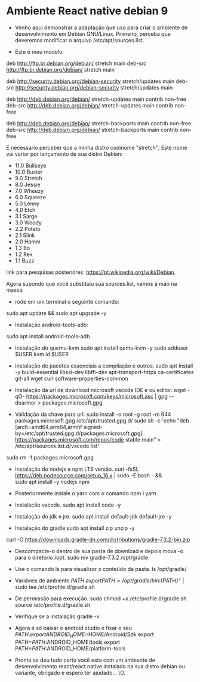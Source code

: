 # Ambiente React native debian 9


* Venho aqui demonstrar a adaptação que uso para criar o ambiente de desenvolvimento em Debian GNU/Linux.
Primeiro, perceba que deveremos modificar o arquivo /etc/apt/sources.list.

* Este é meu modelo:

deb http://ftp.br.debian.org/debian/ stretch main
deb-src http://ftp.br.debian.org/debian/ stretch main

deb http://security.debian.org/debian-security stretch/updates main
deb-src http://security.debian.org/debian-security stretch/updates main

deb http://deb.debian.org/debian/ stretch-updates main contrib non-free
deb-src http://deb.debian.org/debian/ stretch-updates main contrib non-free

deb http://deb.debian.org/debian/ stretch-backports main contrib non-free
deb-src http://deb.debian.org/debian/ stretch-backports main contrib non-free

É necessario perceber que a minha distro codinome "stretch"; Este nome vai variar por lançamento de sua distro Debian:

 	  	
* 11.0  Bullseye
* 10.0  Buster  
* 9.0   Stretch  
* 8.0   Jessie  
* 7.0   Wheezy  
* 6.0   Squeeze  
* 5.0   Lenny   
* 4.0 	  Etch   
* 3.1 	  Sarge 	
* 3.0 	  Woody 	    
* 2.2 	  Potato 	
* 2.1 	  Slink 	
* 2.0 	  Hamm 	       
* 1.3 	  Bo 	      
* 1.2 	  Rex 	        
* 1.1 	  Buzz 	       

link para pesquisas posteriores: https://pt.wikipedia.org/wiki/Debian.

Agora supondo que você substituiu sua sources.list, vamos à mão na massa.

* rode em um terminal o seguinte comando:

sudo apt update && sudo apt upgrade -y

* Instalação android-tools-adb:

sudo apt install android-tools-adb

* Instalação do quemu-kvm
sudo apt install qemu-kvm -y
sudo adduser $USER kvm
id $USER

* Instalação de pacotes essenciais a compilação e outros.
sudo apt install -y build-essential libssl-dev libffi-dev apt-transport-https ca-certificates git-all wget curl software-properties-common

* Instalação da url de download microsoft vscode IDE e ou editor.
wget -qO- https://packages.microsoft.com/keys/microsoft.asc | gpg --dearmor > packages.microsoft.gpg

* Validação da chave para url.
sudo install -o root -g root -m 644 packages.microsoft.gpg /etc/apt/trusted.gpg.d/
sudo sh -c 'echo "deb [arch=amd64,arm64,armhf signed-by=/etc/apt/trusted.gpg.d/packages.microsoft.gpg] https://packages.microsoft.com/repos/code stable main" > /etc/apt/sources.list.d/vscode.list'

sudo rm -f packages.microsoft.gpg

* Instalação do nodejs e npm LTS versão.
curl -fsSL https://deb.nodesource.com/setup_16.x | sudo -E bash - &&\
sudo apt install -y nodejs npm 

* Posteriormente instale o yarn com o comando npm i yarn

* Instalacão vscode.
sudo apt install code -y

* Instalação do jdk e jre.
sudo apt install default-jdk default-jre -y

* Instalação do gradle
sudo apt install zip unzip  -y

curl -O https://downloads.gradle-dn.com/distributions/gradle-7.3.2-bin.zip

* Descompacte-o dentro de sua pasta de download e depois mova -o para o diretório /opt.
sudo mv gradle-7.3.2 /opt/gradle
* Use o comando ls para visualizar o conteúdo da pasta.
ls /opt/gradle/

* Variáveis de ambiente $PATH.
export PATH=/opt/gradle/bin:${PATH}" | sudo tee /etc/profile.d/gradle.sh
* De permissão para execução.
sudo chmod +x /etc/profile.d/gradle.sh
source /etc/profile.d/gradle.sh
* Verifique se a instalação
gradle -v
* Agora é só baixar o android studio e fixar o seu $PATH.
export ANDROID_HOME=$HOME/Android/Sdk
export PATH=$PATH:$ANDROID_HOME/tools
export PATH=$PATH:$ANDROID_HOME/platform-tools
* Pronto se deu tudo certo você esta com um ambiente de desenvolvimento react/react native instalado na sua distro debian ou variante, obrigado e espero ter ajudado... \O.
